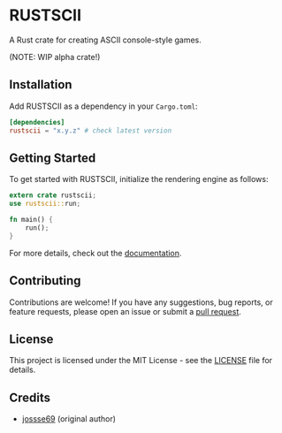 # RUSTSCII

A Rust crate for creating ASCII console-style games.

(NOTE: WIP alpha crate!)

## Installation

Add RUSTSCII as a dependency in your `Cargo.toml`:

```toml
[dependencies]
rustscii = "x.y.z" # check latest version
```

## Getting Started
To get started with RUSTSCII, initialize the rendering engine as follows:
```rust
extern crate rustscii;
use rustscii::run;

fn main() {
    run();
}
```

For more details, check out the [documentation](https://docs.rs/rustscii/0.1.2/rustscii/).

## Contributing
Contributions are welcome! If you have any suggestions, bug reports, or feature requests, please open an issue or submit a [pull request](https://github.com/jossse69/rustscii/pulls).

## License
This project is licensed under the MIT License - see the [LICENSE](https://github.com/jossse69/rustscii/blob/master/LICENSE) file for details.

## Credits
- [jossse69](https://github.com/jossse69) (original author)
